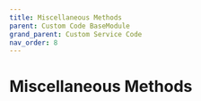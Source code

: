 ```yaml
---
title: Miscellaneous Methods
parent: Custom Code BaseModule
grand_parent: Custom Service Code
nav_order: 8
---
```


# Miscellaneous Methods


